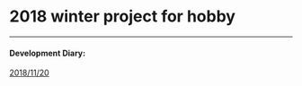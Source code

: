 # 2018 winter project for hobby
***
#### Development Diary:
[2018/11/20](/Diary/Diary.md "Optional title")